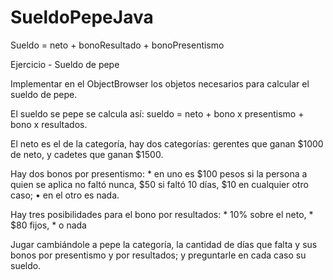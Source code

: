 # SueldoPepeJava
Sueldo = neto + bonoResultado + bonoPresentismo


Ejercicio - Sueldo de pepe

Implementar en el ObjectBrowser los objetos necesarios para calcular el sueldo de pepe.

El sueldo se pepe se calcula así: sueldo = neto + bono x presentismo + bono x resultados.

El neto es el de la categoría, hay dos categorías: gerentes que ganan $1000 de neto, y cadetes que ganan $1500.

Hay dos bonos por presentismo:
    * en uno es $100 pesos si la persona a quien se aplica no faltó nunca, $50 si faltó 10 días, $10 en cualquier otro caso;
    • en el otro es nada.

Hay tres posibilidades para el bono por resultados:
    * 10% sobre el neto,
    * $80 fijos,
    * o nada

Jugar cambiándole a pepe la categoría, la cantidad de días que falta y sus bonos por presentismo y por resultados; y preguntarle en cada caso su sueldo.
